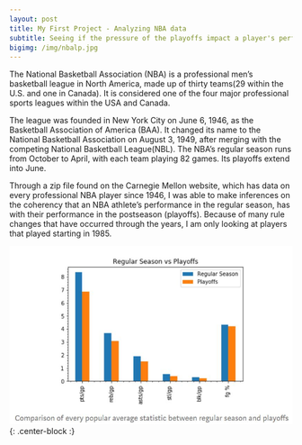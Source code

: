 ```yaml
---
layout: post
title: My First Project - Analyzing NBA data
subtitle: Seeing if the pressure of the playoffs impact a player's performance
bigimg: /img/nbalp.jpg
---
```


The National Basketball Association (NBA) is a professional men’s basketball league in North America, made up of thirty teams(29 within the U.S. and one in Canada). It is considered one of the four major professional sports leagues within the USA and Canada.

The league was founded in New York City on June 6, 1946, as the Basketball Association of America (BAA). It changed its name to the National Basketball Association on August 3, 1949, after merging with the competing National Basketball League(NBL). The NBA’s regular season runs from October to April, with each team playing 82 games. Its playoffs extend into June.

Through a zip file found on the Carnegie Mellon website, which has data on every professional NBA player since 1946, I was able to make inferences on the coherency that an NBA athlete’s performance in the regular season, has with their performance in the postseason (playoffs). Because of many rule changes that have occurred through the years, I am only looking at players that played starting in 1985.

![Chart](img\chart.JPG){: .center-block :}